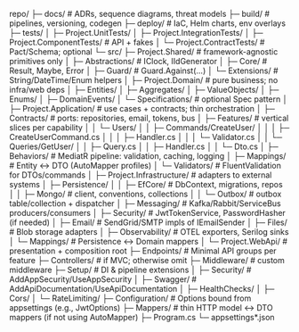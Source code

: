 repo/
├─ docs/                         # ADRs, sequence diagrams, threat models
├─ build/                        # pipelines, versioning, codegen
├─ deploy/                       # IaC, Helm charts, env overlays
├─ tests/
│  ├─ Project.UnitTests/
│  ├─ Project.IntegrationTests/
│  ├─ Project.ComponentTests/    # API + fakes
│  └─ Project.ContractTests/     # Pact/Schema; optional
└─ src/
   ├─ Project.Shared/            # framework-agnostic primitives only
   │  ├─ Abstractions/           # IClock, IIdGenerator
   │  ├─ Core/                   # Result<T>, Maybe<T>, Error
   │  ├─ Guard/                  # Guard.Against(...)
   │  └─ Extensions/             # String/DateTime/Enum helpers
   │
   ├─ Project.Domain/            # pure business; no infra/web deps
   │  ├─ Entities/
   │  ├─ Aggregates/
   │  ├─ ValueObjects/
   │  ├─ Enums/
   │  ├─ DomainEvents/
   │  └─ Specifications/         # optional Spec pattern
   │
   ├─ Project.Application/       # use cases + contracts; thin orchestration
   │  ├─ Contracts/              # ports: repositories, email, tokens, bus
   │  ├─ Features/               # vertical slices per capability
   │  │  └─ Users/
   │  │     ├─ Commands/CreateUser/
   │  │     │  ├─ CreateUserCommand.cs
   │  │     │  ├─ Handler.cs
   │  │     │  └─ Validator.cs
   │  │     └─ Queries/GetUser/
   │  │        ├─ Query.cs
   │  │        ├─ Handler.cs
   │  │        └─ Dto.cs
   │  ├─ Behaviors/              # MediatR pipeline: validation, caching, logging
   │  ├─ Mappings/               # Entity ↔ DTO (AutoMapper profiles)
   │  └─ Validators/             # FluentValidation for DTOs/commands
   │
   ├─ Project.Infrastructure/    # adapters to external systems
   │  ├─ Persistence/
   │  │  ├─ EfCore/              # DbContext, migrations, repos
   │  │  ├─ Mongo/               # client, conventions, collections
   │  │  └─ Outbox/              # outbox table/collection + dispatcher
   │  ├─ Messaging/              # Kafka/Rabbit/ServiceBus producers/consumers
   │  ├─ Security/               # JwtTokenService, PasswordHasher (if needed)
   │  ├─ Email/                  # SendGrid/SMTP impls of IEmailSender
   │  ├─ Files/                   # Blob storage adapters
   │  ├─ Observability/          # OTEL exporters, Serilog sinks
   │  └─ Mappings/               # Persistence ↔ Domain mappers
   │
   └─ Project.WebApi/            # presentation + composition root
      ├─ Endpoints/              # Minimal API groups per feature
      ├─ Controllers/            # if MVC; otherwise omit
      ├─ Middleware/             # custom middleware
      ├─ Setup/                  # DI & pipeline extensions
      │  ├─ Security/            # AddAppSecurity/UseAppSecurity
      │  ├─ Swagger/             # AddApiDocumentation/UseApiDocumentation
      │  ├─ HealthChecks/
      │  ├─ Cors/
      │  └─ RateLimiting/
      ├─ Configuration/          # Options bound from appsettings (e.g., JwtOptions)
      ├─ Mappers/                # thin HTTP model ↔ DTO mappers (if not using AutoMapper)
      ├─ Program.cs
      └─ appsettings*.json
